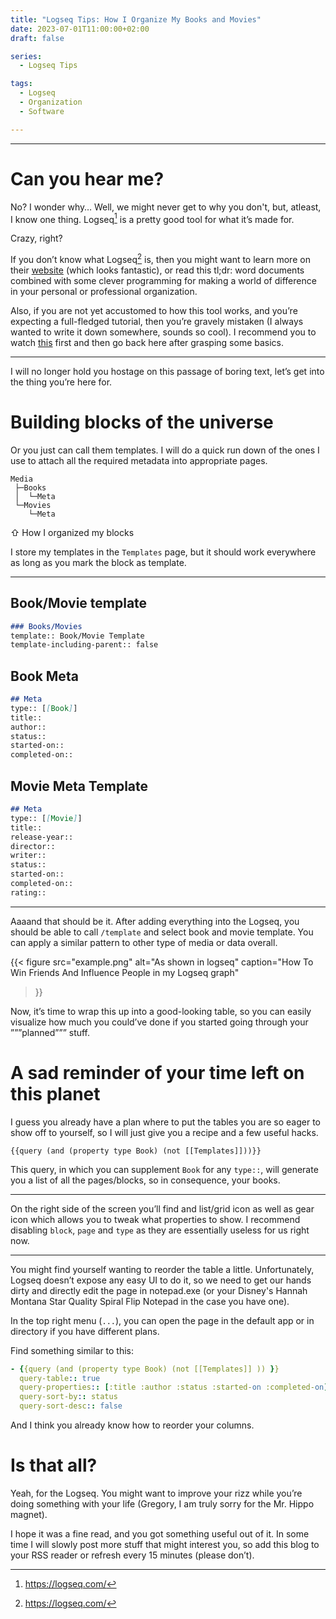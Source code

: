 ```yaml
---
title: "Logseq Tips: How I Organize My Books and Movies"
date: 2023-07-01T11:00:00+02:00
draft: false

series:
  - Logseq Tips

tags:
  - Logseq
  - Organization
  - Software

---
```


---

# Can you hear me?
No? I wonder why… Well, we might never get to why you don't, but, atleast, I know one thing. Logseq[^1] is a pretty good tool for what it’s made for.

Crazy, right?

If you don’t know what Logseq[^1] is, then you might want to learn more on their [website](https://logseq.com/) (which looks fantastic), or read this tl;dr: word documents combined with some clever programming for making a world of difference in your personal or professional organization.

Also, if you are not yet accustomed to how this tool works, and you’re expecting a full-fledged tutorial, then you’re gravely mistaken (I always wanted to write it down somewhere, sounds so cool). I recommend you to watch [this](https://www.youtube.com/watch?v=asEesjv0kTs) first and then go back here after grasping some basics.

---

I will no longer hold you hostage on this passage of boring text, let’s get into the thing you’re here for.

# Building blocks of the universe

Or you just can call them templates. I will do a quick run down of the ones I use to attach all the required metadata into appropriate pages.

```goat
Media
 ├─Books
 │  └─Meta
 └─Movies
    └─Meta
```

⇧ How I organized my blocks

I store my templates in the `Templates` page, but it should work everywhere as long as you mark the block as template. 

---

## Book/Movie template
```md
### Books/Movies
template:: Book/Movie Template
template-including-parent:: false
```

## Book Meta
```md
## Meta
type:: [[Book]]
title:: 
author:: 
status:: 
started-on:: 
completed-on:: 
```

## Movie Meta Template
```md
## Meta
type:: [[Movie]] 
title:: 
release-year:: 
director:: 
writer:: 
status:: 
started-on:: 
completed-on:: 
rating:: 
```

---

Aaaand that should be it. After adding everything into the Logseq, you should be able to call `/template` and select book and movie template. You can apply a similar pattern to other type of media or data overall.

{{< figure
    src="example.png"
    alt="As shown in logseq"
    caption="How To Win Friends And Influence People in my Logseq graph"
>}}

Now, it’s time to wrap this up into a good-looking table, so you can easily visualize how much you could’ve done if you started going through your ”””planned””” stuff.

# A sad reminder of your time left on this planet

I guess you already have a plan where to put the tables you are so eager to show off to yourself, so I will just give you a recipe and a few useful hacks.

`{{query (and (property type Book) (not [[Templates]]))}}`

This query, in which you can supplement `Book` for any `type::`, will generate you a list of all the pages/blocks, so in consequence, your books.

---

On the right side of the screen you’ll find and list/grid icon as well as gear icon which allows you to tweak what properties to show. I recommend disabling `block`, `page` and `type` as they are essentially useless for us right now.

---

You might find yourself wanting to reorder the table a little. Unfortunately, Logseq doesn’t expose any easy UI to do it, so we need to get our hands dirty and directly edit the page in notepad.exe (or your Disney's Hannah Montana Star Quality Spiral Flip Notepad in the case you have one).

In the top right menu (`...`), you can open the page in the default app or in directory if you have different plans.

Find something similar to this:
```yaml
- {{query (and (property type Book) (not [[Templates]] )) }}
  query-table:: true
  query-properties:: [:title :author :status :started-on :completed-on]
  query-sort-by:: status
  query-sort-desc:: false
```

And I think you already know how to reorder your columns.

# Is that all?

Yeah, for the Logseq. You might want to improve your rizz while you’re doing something with your life (Gregory, I am truly sorry for the Mr. Hippo magnet).

I hope it was a fine read, and you got something useful out of it. In some time I will slowly post more stuff that might interest you, so add this blog to your RSS reader or refresh every 15 minutes (please don’t).

[^1]: https://logseq.com/